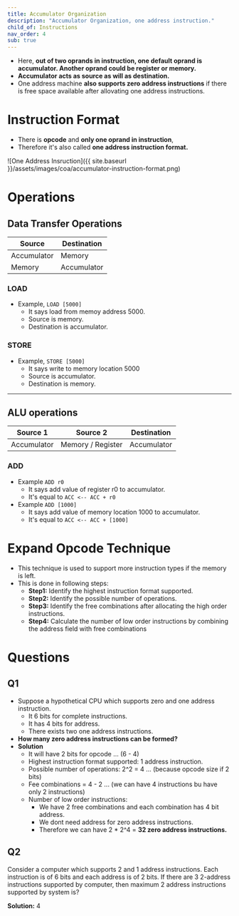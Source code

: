 ```yaml
---
title: Accumulator Organization
description: "Accumulator Organization, one address instruction."
child_of: Instructions
nav_order: 4
sub: true
---
```


- Here, **out of two oprands in instruction, one default oprand is accumulator. Another oprand could be register or memory.**
- **Accumulator acts as source as will as destination.**
- One address machine **also supports zero address instructions** if there is free space available after allovating one address instructions.

# Instruction Format

- There is **opcode** and **only one oprand in instruction**, 
- Therefore it's also called **one address instruction format.**

![One Address Insruction]({{ site.baseurl }}/assets/images/coa/accumulator-instruction-format.png)


# Operations

## Data Transfer Operations

|Source|Destination|
|-|-|
|Accumulator|Memory|
|Memory|Accumulator|

### LOAD 

- Example, `LOAD [5000]`
    - It says load from memoy address 5000.
    - Source is memory.
    - Destination is accumulator.

### STORE

- Example, `STORE [5000]`
    - It says write to memory location 5000
    - Source is accumulator.
    - Destination is memory.

***

## ALU operations

|Source 1|Source 2| Destination|
|-|-|-|
|Accumulator|Memory / Register|Accumulator|

### ADD

- Example `ADD r0`
    - It says add value of register r0 to accumulator.
    - It's equal to `ACC <-- ACC + r0`
- Example `ADD [1000]`
    - It says add value of memory location 1000 to accumulator.
    - It's equal to `ACC <-- ACC + [1000]`


# Expand Opcode Technique

- This technique is used to support more instruction types if the memory is left.
- This is done in following steps:
    - **Step1:** Identify the highest instruction format supported.
    - **Step2:** Identify the possible number of operations.
    - **Step3:** Identify the free combinations after allocating the high order instructions.
    - **Step4:** Calculate the number of low order instructions by combining the address field with free combinations

# Questions

## Q1

- Suppose a hypothetical CPU which supports zero and one address instruction.
    - It 6 bits for complete instructions.
    - It has 4 bits for address.
    - There exists two one address instructions.
- **How many zero address instructions can be formed?**
- **Solution**
    - It will have 2 bits for opcode ... (6 - 4)
    - Highest instruction format supported: 1 address instruction.
    - Possible number of operations: 2^2 = 4 ... (because opcode size if 2 bits)
    - Fee combinations = 4 - 2 ... (we can have 4 instructions bu have only 2 instructions)
    - Number of low order instructions:
        - We have 2 free combinations and each combination has 4 bit address.
        - We dont need address for zero address instructions.
        - Therefore we can have 2 * 2^4 = **32 zero address instructions.**
    
## Q2

Consider a computer which supports 2 and 1 address instructions. Each instruction is of 6 bits and each address is of 2 bits. If there are 3 2-address instructions supported by computer, then maximum 2 address instructions supported by system is?

**Solution:** 4